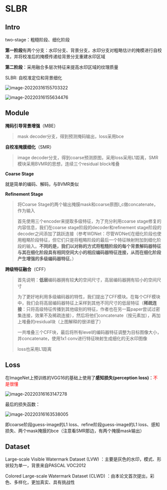 # SLBR

## Intro

two-stage：粗糙阶段、细化阶段

**第一阶段**有两个分支：水印分支、背景分支，水印分支对粗略估计的掩模进行自校准，并将校准后的掩模传递给背景分支重建水印区域

**第二阶段**：采用融合多层次特征来提高水印区域的纹理质量

SLBR: 自校准定位和背景细化

![image-20220316155703322](C:%5CUsers%5CBreeze%5CDesktop%5Cgra_proj%5Cgraduation_project%5Cdive-into-dl-pytorch-notes%5Cimages%5Cimage-20220316155703322.png)

![image-20220316155634476](C:%5CUsers%5CBreeze%5CDesktop%5Cgra_proj%5Cgraduation_project%5Cdive-into-dl-pytorch-notes%5Cimages%5Cimage-20220316155634476.png)

## Module

**掩码引导背景增强**（MBE）

> mask decoder分支，得到预测掩码输出，loss采用bce

**自校准掩膜细化**（SMR）

> image decoder分支，得到coarse预测原图，采用loss采用L1距离，SMR模块采用BVMR的思想，连续三个residual block堆叠

**Coarse Stage**

就是简单的编码、解码，与BVMR类似

**Refinement Stage**

> 将Coarse Stage的两个输出掩膜mask和coarse原图I_c做concatenate，作为输入
>
> 首先使用三个encoder来提取多级特征，为了充分利用coarse stage修复的内容信息，我们在coarse stage阶段的decoder和refinement stage阶段的decoder之间添加了跳跃连接（参考WDNet：尽管WDNet[在细化阶段也使用粗略阶段特征，但它们只是将粗略阶段的最后一个特征映射附加到细化阶段的输入。**不同的是，我们以对称的方式将粗糙阶段的每个背景解码器特征与其在细化阶段具有相同空间大小的相应编码器特征连接，从而在细化阶段产生增强的多级编码器特征**。）

**跨级特征融合**（CFF）

> 首先说明：**低层**编码器拥有较**大**的空间尺寸，高层编码器拥有较小的空间尺寸
>
> 为了更好地利用多级编码器的特性，我们提出了CFF模块。在每个CFF模块中，我们会将高层编码器特征上采样到其他不同尺寸的低层特征（**稀疏连接**：只将高级特征传播到其他级别的特征，作者也在另一篇paper尝试过密集连接，效果不及稀疏连接），然后将他们concatenate（按元素加），再加上堆叠的residual块（上图解释的很详细了）
>
> 一共堆叠三个CFF块，最后将所有level的编码器特征调整为目标图像大小，并concatenate，使用1x1 conv进行特征映射生成细化的无水印图像
>
> loss也采用L1距离

## Loss

在ImageNet上预训练的VGG16的基础上使用了**感知损失(perception loss)**：<font color='red'>不是很懂</font>

![image-20220316163147278](C:%5CUsers%5CBreeze%5CDesktop%5Cgra_proj%5Cgraduation_project%5Cdive-into-dl-pytorch-notes%5Cimages%5Cimage-20220316163147278.png)

最后的损失函数：

![image-20220316163538005](C:%5CUsers%5CBreeze%5CDesktop%5Cgra_proj%5Cgraduation_project%5Cdive-into-dl-pytorch-notes%5Cimages%5Cimage-20220316163538005.png)

即coarse阶段guess-image的L1 loss、refine阶段guess-image的L1 loss、感知损失、两个mask掩膜的bce（注意看SMR那边，有两个掩膜mask输出）

## Dataset

Large-scale Visible Watermark Dataset (LVW) ：主要是灰色的水印，模式、形状较为单一，背景来自PASCAL VOC2012

Colored Large-scale Watermark Dataset (CLWD) ：由本论文首次提出，彩色、多样化，更加真实、具有挑战性